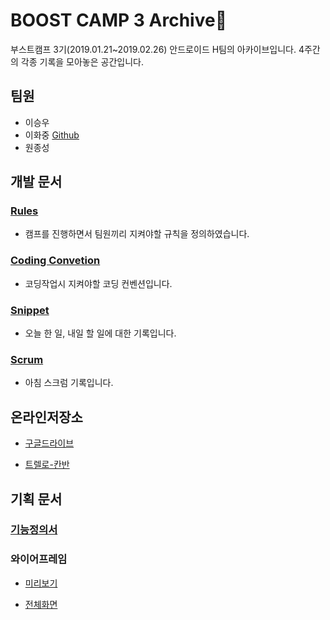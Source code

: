 
# BOOST CAMP 3 Archive:rocket:

부스트캠프 3기(2019.01.21~2019.02.26) 안드로이드 H팀의 아카이브입니다. 4주간의 각종 기록을 모아놓은 공간입니다.  





## 팀원

* 이승우
* 이화중 [Github](http://github.com/huhsay)
* 원종성  





## 개발 문서

###  [Rules](https://github.com/huhsay/boostcamp3_archive/blob/master/rules.md)

- 캠프를 진행하면서 팀원끼리 지켜야할 규칙을 정의하였습니다.

### [Coding Convetion](https://github.com/huhsay/boostcamp3_archive/blob/master/codingConvention.md)

- 코딩작업시 지켜야할 코딩 컨벤션입니다.

### [Snippet](https://github.com/huhsay/boostcamp3_archive/blob/master/Snippet.md)

- 오늘 한 일, 내일 할 일에 대한 기록입니다.

### [Scrum](https://github.com/huhsay/boostcamp3_archive/blob/master/scrum.md)

- 아침 스크럼 기록입니다.

  



## 온라인저장소

- [구글드라이브](https://drive.google.com/open?id=1JS9bZnT89KKW8Z1ORy2EOlQM2xTkZMT9)

- [트렐로-칸반](https://trello.com/boostcamp3)

  



## 기획 문서

### [기능정의서](https://github.com/huhsay/boostcamp3_archive/blob/master/%EA%B2%B0%EA%B3%BC%EB%AC%BC/%EA%B8%B0%EB%8A%A5%EC%A0%95%EC%9D%98.md)

### 와이어프레임

* [미리보기](https://xd.adobe.com/view/d7fae8a9-172e-452c-5092-d06b594e1a8d-a1cb/)

* [전체화면](https://xd.adobe.com/spec/d34729d2-7312-4655-7430-36fbde0bfdc4-a576/)
